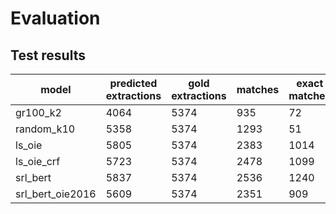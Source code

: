 # Evaluation
## Test results

|  model | predicted extractions | gold extractions | matches | exact matches | prec | rec | F1 |
|-------------- | -------------- | -------------- | -------------- | -------------- | -------------- | -------------- | -------------- | 
| gr100_k2 | 4064 | 5374 | 935 | 72 | 0.1689 | 0.0946 | 0.1213 | 
| random_k10 | 5358 | 5374 | 1293 | 51 | 0.1596 | 0.1252 | 0.1403 | 
| ls_oie | 5805 | 5374 | 2383 | 1014 | 0.3419 | 0.3540 | 0.3478 | 
| ls_oie_crf | 5723 | 5374 | 2478 | 1099 | 0.3640 | 0.3606 | 0.3623 | 
| srl_bert | 5837 | 5374 | 2536 | 1240 | **0.3714** | **0.3818** | **0.3765** | 
| srl_bert_oie2016 | 5609 | 5374 | 2351 | 909 | 0.3565 | 0.3304 | 0.3430 | 


